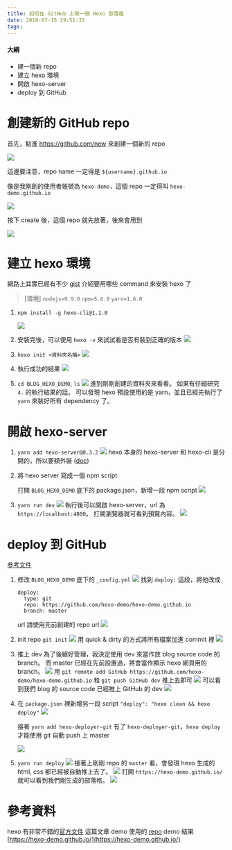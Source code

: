 ```yaml
---
title: 如何在 GitHub 上架一個 Hexo 部落格
date: 2018-07-15 19:51:33
tags:
---
```

#### 大綱
- 建一個新 repo
- 建立 hexo 環境
- 開啟 hexo-server
- deploy 到 GitHub


# 創建新的 GitHub repo
首先，點進 https://github.com/new 來創建一個新的 repo

![](https://i.imgur.com/ciOa1ze.png)

這邊要注意，repo name 一定得是 `${username}.github.io`

像是我剛創的使用者帳號為 `hexo-demo`，這個 repo 一定得叫 `hexo-demo.github.io`

![](https://i.imgur.com/2mEKjYG.png)

按下 create 後，這個 repo 就先放著，後來會用到

![](https://i.imgur.com/J4F9MZ4.png)

# 建立 hexo 環境

網路上其實已經有不少 [gist](https://gist.github.com/btfak/18938572f5df000ebe06fbd1872e4e39) 介紹要用哪些 command 來安裝 hexo 了

> [環境]
> `nodejs=9.9.0`
> `npm=5.6.0`
> `yarn=1.6.0`

1.  `npm install -g hexo-cli@1.1.0`

    ![](https://i.imgur.com/Ld5AuIR.png)

2.	安裝完後，可以使用 `hexo -v` 來試試看是否有裝到正確的版本
		![](https://i.imgur.com/wZznxtf.png)

3.  `hexo init <資料夾名稱>`
    ![](https://i.imgur.com/8ePCyYS.png)

4.  執行成功的結果
    ![](https://i.imgur.com/J1RVFK1.png)

5.  `cd BLOG_HEXO_DEMO`, `ls`
    ![](https://i.imgur.com/6yEpq5l.png)
		進到剛剛創建的資料夾來看看。
		如果有仔細研究 `4.` 的執行結果的話。
		可以發現 hexo 預設使用的是 yarn，並且已經先執行了 `yarn` 來裝好所有 dependency 了。

# 開啟 hexo-server
1.  `yarn add hexo-server@0.3.2`
    ![](https://i.imgur.com/Hwrakia.png)
    hexo 本身的 hexo-server 和 hexo-cli 是分開的，所以要額外裝 ([doc](https://hexo.io/docs/server.html))

2.  將 hexo server 寫成一個 npm script

	 打開 `BLOG_HEXO_DEMO` 底下的 package.json，新增一段 npm script
	 ![](https://i.imgur.com/MbCLgDS.png)

3.  `yarn run dev`
    ![](https://i.imgur.com/tXrCVR5.png)
    執行後可以開啟 hexo-server，url 為 `https://localhost:4000`。
		打開瀏覽器就可看到預覽內容。
		![](https://i.imgur.com/oWtKLoP.jpg)

# deploy 到 GitHub
[參考文件](https://hexo.io/docs/deployment.html)

1.  修改 `BLOG_HEXO_DEMO` 底下的 `_config.yml`
    ![](https://i.imgur.com/xafr7DV.png)
	找到 `deploy:` 這段，將他改成
    ```
    deploy:
      type: git
      repo: https://github.com/hexo-demo/hexo-demo.github.io
      branch: master
    ```
    url 請使用先前創建的 repo url
    ![](https://i.imgur.com/2ejvRof.png)

2.  init repo
    `git init`
    ![](https://i.imgur.com/lCnZSEb.png)
    用 quick & dirty 的方式將所有檔案加進 commit 裡
    ![](https://i.imgur.com/HnbFhoH.png)

3.  推上 dev
    為了後續好管理，我決定使用 dev 來當作放 blog source code 的 branch。
    而 master 已經在先前設置過，將會當作顯示 hexo 網頁用的 branch。
    ![](https://i.imgur.com/8etnI7X.png)
    用 `git remote add GitHub https://github.com/hexo-demo/hexo-demo.github.io`
    和 `git push GitHub dev` 推上去即可
    ![](https://i.imgur.com/JDvWqc1.png)
    可以看到我們 blog 的 source code 已經推上 GitHub 的 dev
    ![](https://i.imgur.com/fMiv9SR.png)

4.  在 `package.json` 裡新增另一段 script
    `"deploy": "hexo clean && hexo deploy"`
    ![](https://i.imgur.com/4OlaqKE.png)

    接著 `yarn add hexo-deployer-git`
    有了 `hexo-deployer-git`，`hexo deploy` 才能使用 git 自動 push 上 master

    ![](https://i.imgur.com/jWzv8jf.png)

5.  `yarn run deploy`
    ![](https://i.imgur.com/yFXnttk.png)
    接著上剛剛 repo 的 `master` 看，會發現 hexo 生成的 html, css 都已經被自動推上去了。
    ![](https://i.imgur.com/yYMxuHQ.png)
    打開 `https://hexo-demo.github.io/`
    就可以看到我們剛生成的部落格。
    ![](https://i.imgur.com/eLyWjte.jpg)

# 參考資料

hexo 有非常不錯的[官方文件](https://hexo.io/docs/setup.html)
這篇文章 demo 使用的 [repo](https://github.com/hexo-demo/hexo-demo.github.io)
demo 結果 [https://hexo-demo.github.io/](https://hexo-demo.github.io/)
